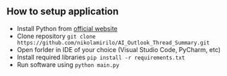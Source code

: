 ## How to setup application

- Install Python from [official website](https://www.python.org/)
- Clone repository `git clone https://github.com/nikolamirilo/AI_Outlook_Thread_Summary.git`
- Open forlder in IDE of your choice (Visual Studio Code, PyCharm, etc)
- Install required libraries `pip install -r requirements.txt`
- Run software using `python main.py`
